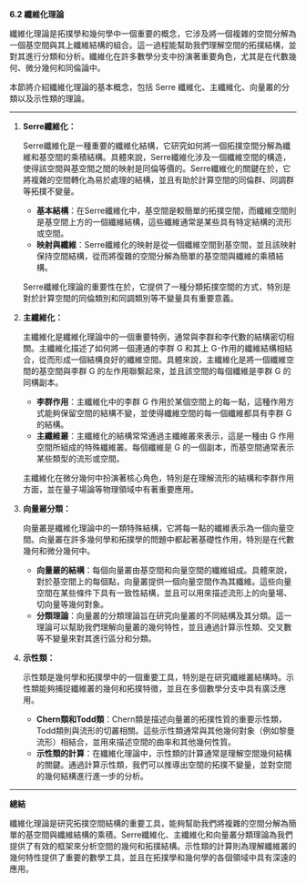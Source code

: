 **6.2 纖維化理論**

纖維化理論是拓撲學和幾何學中一個重要的概念，它涉及將一個複雜的空間分解為一個基空間與其上纖維結構的組合。這一過程能幫助我們理解空間的拓撲結構，並對其進行分類和分析。纖維化在許多數學分支中扮演著重要角色，尤其是在代數幾何、微分幾何和同倫論中。

本節將介紹纖維化理論的基本概念，包括 Serre 纖維化、主纖維化、向量叢的分類以及示性類的理論。

---

1. **Serre纖維化：**

   Serre纖維化是一種重要的纖維化結構，它研究如何將一個拓撲空間分解為纖維和基空間的乘積結構。具體來說，Serre纖維化涉及一個纖維空間的構造，使得該空間與基空間之間的映射是同倫等價的。Serre纖維化的關鍵在於，它將複雜的空間轉化為易於處理的結構，並且有助於計算空間的同倫群、同調群等拓撲不變量。

   - **基本結構**：在Serre纖維化中，基空間是較簡單的拓撲空間，而纖維空間則是基空間上方的一個纖維結構，這些纖維通常是某些具有特定結構的流形或空間。
   - **映射與纖維**：Serre纖維化的映射是從一個纖維空間到基空間，並且該映射保持空間結構，從而將復雜的空間分解為簡單的基空間與纖維的乘積結構。

   Serre纖維化理論的重要性在於，它提供了一種分類拓撲空間的方式，特別是對於計算空間的同倫類別和同調類別等不變量具有重要意義。

2. **主纖維化：**

   主纖維化是纖維化理論中的一個重要特例，通常與李群和李代數的結構密切相關。主纖維化描述了如何將一個連通的李群 G 和其上 G-作用的纖維結構相結合，從而形成一個結構良好的纖維空間。具體來說，主纖維化是將一個纖維空間的基空間與李群 G 的左作用聯繫起來，並且該空間的每個纖維是李群 G 的同構副本。

   - **李群作用**：主纖維化中的李群 G 作用於某個空間上的每一點，這種作用方式能夠保留空間的結構不變，並使得纖維空間的每一個纖維都具有李群 G 的結構。
   - **主纖維叢**：主纖維化的結構常常通過主纖維叢來表示，這是一種由 G 作用空間所組成的特殊纖維叢。每個纖維是 G 的一個副本，而基空間通常表示某些類型的流形或空間。

   主纖維化在微分幾何中扮演著核心角色，特別是在理解流形的結構和李群作用方面，並在量子場論等物理領域中有著重要應用。

3. **向量叢分類：**

   向量叢是纖維化理論中的一類特殊結構，它將每一點的纖維表示為一個向量空間。向量叢在許多幾何學和拓撲學的問題中都起著基礎性作用，特別是在代數幾何和微分幾何中。

   - **向量叢的結構**：每個向量叢由基空間和向量空間的纖維組成。具體來說，對於基空間上的每個點，向量叢提供一個向量空間作為其纖維。這些向量空間在某些條件下具有一致性結構，並且可以用來描述流形上的向量場、切向量等幾何對象。
   - **分類理論**：向量叢的分類理論旨在研究向量叢的不同結構及其分類。這一理論可以幫助我們理解向量叢的幾何特性，並且通過計算示性類、交叉數等不變量來對其進行區分和分類。

4. **示性類：**

   示性類是幾何學和拓撲學中的一個重要工具，特別是在研究纖維叢結構時。示性類能夠捕捉纖維叢的幾何和拓撲特徵，並且在多個數學分支中具有廣泛應用。

   - **Chern類和Todd類**：Chern類是描述向量叢的拓撲性質的重要示性類，Todd類則與流形的切叢相關。這些示性類通常與其他幾何對象（例如黎曼流形）相結合，並用來描述空間的曲率和其他幾何性質。
   - **示性類的計算**：在纖維化理論中，示性類的計算通常是理解空間幾何結構的關鍵。通過計算示性類，我們可以推導出空間的拓撲不變量，並對空間的幾何結構進行進一步的分析。

---

**總結**

纖維化理論是研究拓撲空間結構的重要工具，能夠幫助我們將複雜的空間分解為簡單的基空間與纖維結構的乘積。Serre纖維化、主纖維化和向量叢分類理論為我們提供了有效的框架來分析空間的幾何和拓撲結構。示性類的計算則為理解纖維叢的幾何特性提供了重要的數學工具，並且在拓撲學和幾何學的各個領域中具有深遠的應用。